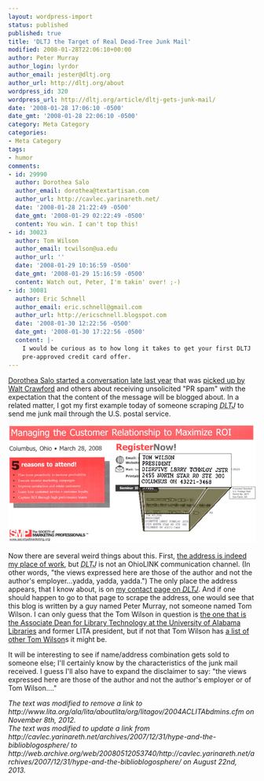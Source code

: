 ```yaml
---
layout: wordpress-import
status: published
published: true
title: 'DLTJ the Target of Real Dead-Tree Junk Mail'
modified: 2008-01-28T22:06:10+00:00
author: Peter Murray
author_login: lyrdor
author_email: jester@dltj.org
author_url: http://dltj.org/about
wordpress_id: 320
wordpress_url: http://dltj.org/article/dltj-gets-junk-mail/
date: '2008-01-28 17:06:10 -0500'
date_gmt: '2008-01-28 22:06:10 -0500'
category: Meta Category
categories:
- Meta Category
tags:
- humor
comments:
- id: 29990
  author: Dorothea Salo
  author_email: dorothea@textartisan.com
  author_url: http://cavlec.yarinareth.net/
  date: '2008-01-28 21:22:49 -0500'
  date_gmt: '2008-01-29 02:22:49 -0500'
  content: You win. I can't top this!
- id: 30023
  author: Tom Wilson
  author_email: tcwilson@ua.edu
  author_url: ''
  date: '2008-01-29 10:16:59 -0500'
  date_gmt: '2008-01-29 15:16:59 -0500'
  content: Watch out, Peter, I'm takin' over! ;-)
- id: 30081
  author: Eric Schnell
  author_email: eric.schnell@gmail.com
  author_url: http://ericschnell.blogspot.com
  date: '2008-01-30 12:22:56 -0500'
  date_gmt: '2008-01-30 17:22:56 -0500'
  content: |-
    I would be curious as to how long it takes to get your first DLTJ
    pre-approved credit card offer.
---
```

<p><a href="http://web.archive.org/web/20080512053740/http://cavlec.yarinareth.net/archives/2007/12/31/hype-and-the-biblioblogosphere/" title="http://cavlec.yarinareth.net/archives/2007/12/31/hype-and-the-biblioblogosphere/">Dorothea Salo started a conversation late last year</a> that was <a href="http://walt.lishost.org/?p=678" title="http://walt.lishost.org/?p=678">picked up by Walt Crawford</a> and <span class="removed_link" title="http://technorati.com/search/http%3A%2F%2Fcavlec.yarinareth.net%2Farchives%2F2007%2F12%2F31%2Fhype-and-the-biblioblogosphere%2F">others</span> about receiving unsolicited "PR spam" with the expectation that the content of the message will be blogged about.  In a related matter, I got my first example today of someone scraping <acronym title="Disruptive Library Technology Jester"><i>DLTJ</i></acronym> to send me junk mail through the U.S. postal service.</p>
<p><img src="/wp-content/uploads/2008/01/us-mail-spam.jpg" alt="Junk Mail to DLTJ&rsquo;s President, Tom Wilson [?]" /></p>
<p>Now there are several weird things about this.  First, <a href="http://www.google.com/maps?ie=UTF8&amp;oe=UTF-8%2F&amp;q=2455+North+Star+Rd,+Columbus,+OH&amp;num=100&amp;ll=40.00819,-83.047811&amp;spn=0.001824,0.00397&amp;t=h&amp;z=18&amp;iwloc=addr&amp;om=0" title="Google Maps">the address is indeed my place of work</a>, but <acronym title="Disruptive Library Technology Jester"><i>DLTJ</i></acronym> is not an OhioLINK communication channel.  (In other words, "the views expressed here are those of the author and not the author's employer...yadda, yadda, yadda.")  The only place the address appears, that I know about, is on <a href="/about/">my contact page on <acronym title="Disruptive Library Technology Jester"><i>DLTJ</i></acronym></a>.  And if one should happen to go to that page to scrape the address, one would see that this blog is written by a guy named Peter Murray, not someone named Tom Wilson.  I can only guess that the Tom Wilson in question is <a href="http://www.tcwhq.com/about.shtml" title="About Tom Wilson">the one that is the Associate Dean for Library Technology at the University of Alabama Libraries</a> and <span class="removed_link" title="http://www.lita.org/ala/lita/aboutlita/org/litagov/2004ACLITAbdmins.cfm">former LITA president</span>, but if not that Tom Wilson has <a href="http://www.tcwhq.com/id_mgmt.shtml" title="Which Tom Wilson?">a list of other Tom Wilson</a>s it might be.</p>
<p>It will be interesting to see if name/address combination gets sold to someone else; I'll certainly know by the characteristics of the junk mail received.  I guess I'll also have to expand the disclaimer to say: "the views expressed here are those of the author and not the author's employer or of Tom Wilson...."</p>
<p style="padding:0;margin:0;font-style:italic;" class="removed_link">The text was modified to remove a link to http://www.lita.org/ala/lita/aboutlita/org/litagov/2004ACLITAbdmins.cfm on November 8th, 2012.</p>
<p style="padding:0;margin:0;font-style:italic;">The text was modified to update a link from http://cavlec.yarinareth.net/archives/2007/12/31/hype-and-the-biblioblogosphere/ to http://web.archive.org/web/20080512053740/http://cavlec.yarinareth.net/archives/2007/12/31/hype-and-the-biblioblogosphere/ on August 22nd, 2013.</p>
